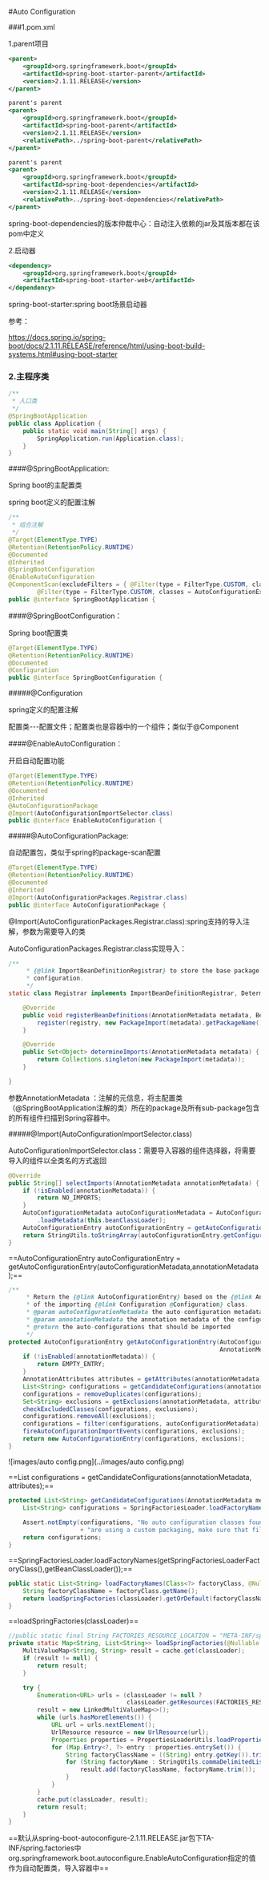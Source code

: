 #Auto Configuration

###1.pom.xml

1.parent项目

```xml
<parent>
    <groupId>org.springframework.boot</groupId>
    <artifactId>spring-boot-starter-parent</artifactId>
    <version>2.1.11.RELEASE</version>
</parent>

parent's parent
<parent>
    <groupId>org.springframework.boot</groupId>
    <artifactId>spring-boot-parent</artifactId>
    <version>2.1.11.RELEASE</version>
    <relativePath>../spring-boot-parent</relativePath>
</parent>

parent's parent
<parent>
    <groupId>org.springframework.boot</groupId>
    <artifactId>spring-boot-dependencies</artifactId>
    <version>2.1.11.RELEASE</version>
    <relativePath>../spring-boot-dependencies</relativePath>
</parent>
```

spring-boot-dependencies的版本仲裁中心：自动注入依赖的jar及其版本都在该pom中定义

2.启动器

```xml
<dependency>
    <groupId>org.springframework.boot</groupId>
    <artifactId>spring-boot-starter-web</artifactId>
</dependency>
```

spring-boot-starter:spring boot场景启动器

参考：

https://docs.spring.io/spring-boot/docs/2.1.11.RELEASE/reference/html/using-boot-build-systems.html#using-boot-starter



### 2.主程序类



```java
/**
 * 入口类
 */
@SpringBootApplication
public class Application {
    public static void main(String[] args) {
        SpringApplication.run(Application.class);
    }
}
```

####@SpringBootApplication:

Spring boot的主配置类

spring boot定义的配置注解

```java
/**
 * 组合注解
 */
@Target(ElementType.TYPE)
@Retention(RetentionPolicy.RUNTIME)
@Documented
@Inherited
@SpringBootConfiguration
@EnableAutoConfiguration
@ComponentScan(excludeFilters = { @Filter(type = FilterType.CUSTOM, classes = TypeExcludeFilter.class),
		@Filter(type = FilterType.CUSTOM, classes = AutoConfigurationExcludeFilter.class) })
public @interface SpringBootApplication {
```

####@SpringBootConfiguration：

Spring boot配置类

```java
@Target(ElementType.TYPE)
@Retention(RetentionPolicy.RUNTIME)
@Documented
@Configuration
public @interface SpringBootConfiguration {
```

#####@Configuration

spring定义的配置注解

配置类---配置文件；配置类也是容器中的一个组件；类似于@Component



####@EnableAutoConfiguration：

开启自动配置功能

```java
@Target(ElementType.TYPE)
@Retention(RetentionPolicy.RUNTIME)
@Documented
@Inherited
@AutoConfigurationPackage
@Import(AutoConfigurationImportSelector.class)
public @interface EnableAutoConfiguration {
```

#####@AutoConfigurationPackage:

自动配置包，类似于spring的package-scan配置

```java
@Target(ElementType.TYPE)
@Retention(RetentionPolicy.RUNTIME)
@Documented
@Inherited
@Import(AutoConfigurationPackages.Registrar.class)
public @interface AutoConfigurationPackage {
```

@Import(AutoConfigurationPackages.Registrar.class):spring支持的导入注解，参数为需要导入的类

AutoConfigurationPackages.Registrar.class实现导入：

```java
/**
	 * {@link ImportBeanDefinitionRegistrar} to store the base package from the importing
	 * configuration.
	 */
static class Registrar implements ImportBeanDefinitionRegistrar, DeterminableImports {

    @Override
    public void registerBeanDefinitions(AnnotationMetadata metadata, BeanDefinitionRegistry registry) {
        register(registry, new PackageImport(metadata).getPackageName());
    }

    @Override
    public Set<Object> determineImports(AnnotationMetadata metadata) {
        return Collections.singleton(new PackageImport(metadata));
    }

}

```

参数AnnotationMetadata ：注解的元信息，将主配置类（@SpringBootApplication注解的类）所在的package及所有sub-package包含的所有组件扫描到Spring容器中。

#####@Import(AutoConfigurationImportSelector.class)

AutoConfigurationImportSelector.class：需要导入容器的组件选择器，将需要导入的组件以全类名的方式返回

```java
@Override
public String[] selectImports(AnnotationMetadata annotationMetadata) {
    if (!isEnabled(annotationMetadata)) {
        return NO_IMPORTS;
    }
    AutoConfigurationMetadata autoConfigurationMetadata = AutoConfigurationMetadataLoader
        .loadMetadata(this.beanClassLoader);
    AutoConfigurationEntry autoConfigurationEntry = getAutoConfigurationEntry(autoConfigurationMetadata,annotationMetadata);
    return StringUtils.toStringArray(autoConfigurationEntry.getConfigurations());
}
```

==AutoConfigurationEntry autoConfigurationEntry = getAutoConfigurationEntry(autoConfigurationMetadata,annotationMetadata);==

```java
/**
	 * Return the {@link AutoConfigurationEntry} based on the {@link AnnotationMetadata}
	 * of the importing {@link Configuration @Configuration} class.
	 * @param autoConfigurationMetadata the auto-configuration metadata
	 * @param annotationMetadata the annotation metadata of the configuration class
	 * @return the auto-configurations that should be imported
	 */
protected AutoConfigurationEntry getAutoConfigurationEntry(AutoConfigurationMetadata autoConfigurationMetadata,
                                                           AnnotationMetadata annotationMetadata) {
    if (!isEnabled(annotationMetadata)) {
        return EMPTY_ENTRY;
    }
    AnnotationAttributes attributes = getAttributes(annotationMetadata);
    List<String> configurations = getCandidateConfigurations(annotationMetadata, attributes);
    configurations = removeDuplicates(configurations);
    Set<String> exclusions = getExclusions(annotationMetadata, attributes);
    checkExcludedClasses(configurations, exclusions);
    configurations.removeAll(exclusions);
    configurations = filter(configurations, autoConfigurationMetadata);
    fireAutoConfigurationImportEvents(configurations, exclusions);
    return new AutoConfigurationEntry(configurations, exclusions);
}
```

![images/auto config.png](../images/auto config.png)

==List<String> configurations = getCandidateConfigurations(annotationMetadata, attributes);==

```java
protected List<String> getCandidateConfigurations(AnnotationMetadata metadata, AnnotationAttributes attributes) {
    List<String> configurations = SpringFactoriesLoader.loadFactoryNames(getSpringFactoriesLoaderFactoryClass(),
                                                                         getBeanClassLoader());
    Assert.notEmpty(configurations, "No auto configuration classes found in META-INF/spring.factories. If you "
                    + "are using a custom packaging, make sure that file is correct.");
    return configurations;
}
```

==SpringFactoriesLoader.loadFactoryNames(getSpringFactoriesLoaderFactoryClass(),getBeanClassLoader());==

```java
public static List<String> loadFactoryNames(Class<?> factoryClass, @Nullable ClassLoader classLoader) {
    String factoryClassName = factoryClass.getName();
    return loadSpringFactories(classLoader).getOrDefault(factoryClassName, Collections.emptyList());
}
```

==loadSpringFactories(classLoader)==

```java
//public static final String FACTORIES_RESOURCE_LOCATION = "META-INF/spring.factories";
private static Map<String, List<String>> loadSpringFactories(@Nullable ClassLoader classLoader) {
    MultiValueMap<String, String> result = cache.get(classLoader);
    if (result != null) {
        return result;
    }

    try {
        Enumeration<URL> urls = (classLoader != null ?
                                 classLoader.getResources(FACTORIES_RESOURCE_LOCATION) :                             ClassLoader.getSystemResources(FACTORIES_RESOURCE_LOCATION));
        result = new LinkedMultiValueMap<>();
        while (urls.hasMoreElements()) {
            URL url = urls.nextElement();
            UrlResource resource = new UrlResource(url);
            Properties properties = PropertiesLoaderUtils.loadProperties(resource);
            for (Map.Entry<?, ?> entry : properties.entrySet()) {
                String factoryClassName = ((String) entry.getKey()).trim();
                for (String factoryName : StringUtils.commaDelimitedListToStringArray((String) entry.getValue())) {
                    result.add(factoryClassName, factoryName.trim());
                }
            }
        }
        cache.put(classLoader, result);
        return result;
    }   
}
```

==默认从spring-boot-autoconfigure-2.1.11.RELEASE.jar包下TA-INF/spring.factories中org.springframework.boot.autoconfigure.EnableAutoConfiguration指定的值作为自动配置类，导入容器中==





